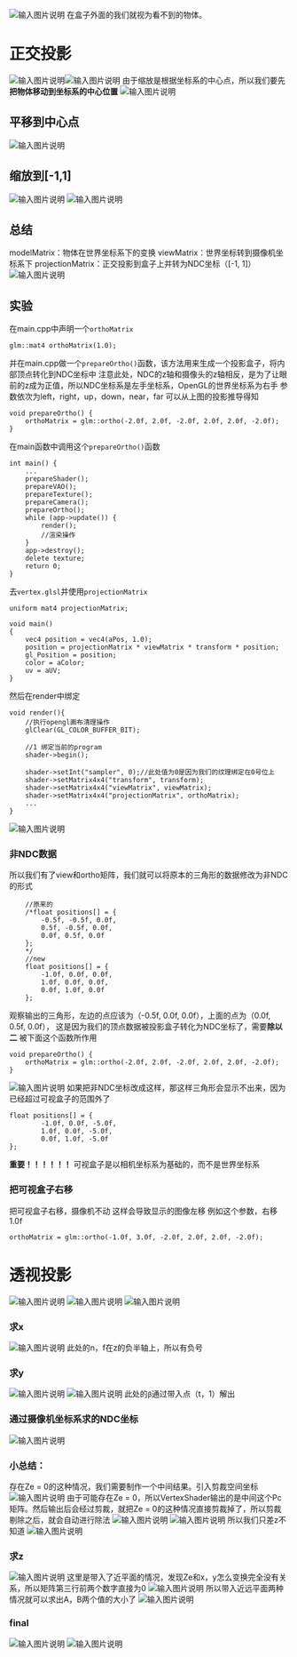 ![输入图片说明](/imgs/2024-11-02/SKjmPkNGHvDO3avf.png)
在盒子外面的我们就视为看不到的物体。
# 正交投影
![输入图片说明](/imgs/2024-11-02/TLJtOSGJDG9bW5Yu.png)![输入图片说明](/imgs/2024-11-02/3ZBjs4E8VkrQAUD3.png)
由于缩放是根据坐标系的中心点，所以我们要先**把物体移动到坐标系的中心位置**
![输入图片说明](/imgs/2024-11-02/XN3OChcHxH1lwEJf.png)
## 平移到中心点
![输入图片说明](/imgs/2024-11-02/StscMZrYpJHNJ0jk.png)
## 缩放到[-1,1]
![输入图片说明](/imgs/2024-11-02/3qJEf3fJdPoPSofb.png)
![输入图片说明](/imgs/2024-11-02/eSPuZwd70cLAmryJ.png)
## 总结
modelMatrix：物体在世界坐标系下的变换
viewMatrix：世界坐标转到摄像机坐标系下
projectionMatrix：正交投影到盒子上并转为NDC坐标（[-1, 1]）
![输入图片说明](/imgs/2024-11-02/qpL2Cm7ONyRU8xlW.png)
## 实验
在main.cpp中声明一个`orthoMatrix`
```
glm::mat4 orthoMatrix(1.0);
```
并在main.cpp做一个`prepareOrtho()`函数，该方法用来生成一个投影盒子，将内部顶点转化到NDC坐标中
注意此处，NDC的z轴和摄像头的z轴相反，是为了让眼前的z成为正值，所以NDC坐标系是左手坐标系，OpenGL的世界坐标系为右手
参数依次为left，right，up，down，near，far
可以从上图的投影推导得知
```
void prepareOrtho() {
    orthoMatrix = glm::ortho(-2.0f, 2.0f, -2.0f, 2.0f, 2.0f, -2.0f);
}
```
在main函数中调用这个`prepareOrtho()`函数
```
int main() {
	...
    prepareShader();
    prepareVAO();
    prepareTexture();
    prepareCamera();
    prepareOrtho();
    while (app->update()) {
        render();
        //渲染操作
    }
    app->destroy();
    delete texture;
    return 0;
}
```
去`vertex.glsl`并使用`projectionMatrix`
```
uniform mat4 projectionMatrix;

void main()
{
    vec4 position = vec4(aPos, 1.0);
    position = projectionMatrix * viewMatrix * transform * position;
    gl_Position = position;
    color = aColor;
    uv = aUV;
}
```
然后在render中绑定
```
void render(){
    //执行opengl画布清理操作
    glClear(GL_COLOR_BUFFER_BIT);

    //1 绑定当前的program
    shader->begin();

    shader->setInt("sampler", 0);//此处值为0是因为我们的纹理绑定在0号位上
    shader->setMatrix4x4("transform", transform);
    shader->setMatrix4x4("viewMatrix", viewMatrix);
    shader->setMatrix4x4("projectionMatrix", orthoMatrix);
	...
}
```
![输入图片说明](/imgs/2024-11-02/l8jWYEmWDYcwSInY.png)
### 非NDC数据
所以我们有了view和ortho矩阵，我们就可以将原本的三角形的数据修改为非NDC的形式
```
	//原来的
	/*float positions[] = {
        -0.5f, -0.5f, 0.0f,
        0.5f, -0.5f, 0.0f,
        0.0f, 0.5f, 0.0f
    };
    */
    //new
    float positions[] = {
        -1.0f, 0.0f, 0.0f,
        1.0f, 0.0f, 0.0f,
        0.0f, 1.0f, 0.0f
    };
```
观察输出的三角形，左边的点应该为（-0.5f, 0.0f, 0.0f），上面的点为（0.0f, 0.5f, 0.0f），
这是因为我们的顶点数据被投影盒子转化为NDC坐标了，需要**除以二**
被下面这个函数所作用
```
void prepareOrtho() {
    orthoMatrix = glm::ortho(-2.0f, 2.0f, -2.0f, 2.0f, 2.0f, -2.0f);
}
```
![输入图片说明](/imgs/2024-11-02/B93UoXdfAoD1GHXH.png)
如果把非NDC坐标改成这样，那这样三角形会显示不出来，因为已经超过可视盒子的范围外了
```
float positions[] = {
        -1.0f, 0.0f, -5.0f,
        1.0f, 0.0f, -5.0f,
        0.0f, 1.0f, -5.0f
};
```
**重要！！！！！！**
可视盒子是以相机坐标系为基础的，而不是世界坐标系
### 把可视盒子右移
 把可视盒子右移，摄像机不动
 这样会导致显示的图像左移
 例如这个参数，右移1.0f
 ```
 orthoMatrix = glm::ortho(-1.0f, 3.0f, -2.0f, 2.0f, 2.0f, -2.0f);
 ```
 # 透视投影
![输入图片说明](/imgs/2024-11-02/qMajITItfejQPANu.png)
![输入图片说明](/imgs/2024-11-02/ByW9K4NJrxuMQ3d7.png)
![输入图片说明](/imgs/2024-11-02/jb4Bu3tSArkM62Ov.png)
### 求x
![输入图片说明](/imgs/2024-11-02/Xkob4YbNvLhFgO8D.png)
此处的n，f在z的负半轴上，所以有负号
### 求y
![输入图片说明](/imgs/2024-11-02/KcaH3E7Py3xDdc3J.png)
![输入图片说明](/imgs/2024-11-02/M9kGQ0XkF4NJS19E.png)
此处的`β`通过带入点（t，1）解出
### 通过摄像机坐标系求的NDC坐标
![输入图片说明](/imgs/2024-11-02/GMZJZGLCLjZlkwxW.png)
### 小总结：
存在Ze = 0的这种情况，我们需要制作一个中间结果。引入剪裁空间坐标
![输入图片说明](/imgs/2024-11-02/6rB14pWNqY9kRgqZ.png)
由于可能存在Ze = 0，所以VertexShader输出的是中间这个Pc矩阵。然后输出后会经过剪裁，就把Ze = 0的这种情况直接剪裁掉了，所以剪裁剔除之后，就会自动进行除法
![输入图片说明](/imgs/2024-11-02/mZayVguWL4hNLW47.png)
![输入图片说明](/imgs/2024-11-02/lUQfuRBjCo21JTT3.png)
所以我们只差z不知道
![输入图片说明](/imgs/2024-11-02/DYnFD1OupMkxBlWP.png)
### 求z
![输入图片说明](/imgs/2024-11-02/ltjt7rHU2SZgUT8a.png)
这里是带入了近平面的情况，发现Ze和x，y怎么变换完全没有关系，所以矩阵第三行前两个数字直接为0
![输入图片说明](/imgs/2024-11-02/rr1TT9iMtFSLoBsY.png)
所以带入近远平面两种情况就可以求出A，B两个值的大小了
![输入图片说明](/imgs/2024-11-02/MkP2FVlh1DNC4RWw.png)
### final
![输入图片说明](/imgs/2024-11-02/4NjKksJf9BAQ0K9i.png)
![输入图片说明](/imgs/2024-11-02/q4HpXDOuFkFYMZIx.png)
<!--stackedit_data:
eyJoaXN0b3J5IjpbMjA1ODA2NTgwLDEwMTEwNjEyMTYsMTcxNz
IyNjgzNyw2NDU3ODc1MjcsLTExMDg5NzUxNjAsLTQzNTU0NTgw
NSwtNjEyNTA4MTYwLC0yMzAwNDIzNTUsLTE0MzczMjE4OTksLT
IzNzQwMjQ5OSwtMzQyMjQ1MjksOTM5NDY1NjkzLC0xOTk3NTE4
Njk5LDg5MzMyODMxLC0xNTYzODE1MDIzLDExOTk5MTExMTgsNj
E3NzUxNTc4LDE1ODcwMzQ2MzUsMTI2OTk4MDM5MV19
-->